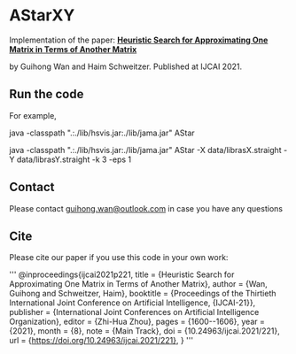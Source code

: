 # AStarXY

Implementation of the paper:
**[Heuristic Search for Approximating One Matrix in Terms of Another Matrix](https://www.ijcai.org/proceedings/2021/221)**

by Guihong Wan and Haim Schweitzer.
Published at IJCAI 2021.

## Run the code

For example,

java -classpath ".:./lib/hsvis.jar:./lib/jama.jar" AStar

java -classpath ".:./lib/hsvis.jar:./lib/jama.jar" AStar -X data/librasX.straight -Y data/librasY.straight -k 3 -eps 1

## Contact
Please contact guihong.wan@outlook.com in case you have any questions

## Cite
Please cite our paper if you use this code in your own work:

'''
@inproceedings{ijcai2021p221,
  title     = {Heuristic Search for Approximating One Matrix in Terms of Another Matrix},
  author    = {Wan, Guihong and Schweitzer, Haim},
  booktitle = {Proceedings of the Thirtieth International Joint Conference on
               Artificial Intelligence, {IJCAI-21}},
  publisher = {International Joint Conferences on Artificial Intelligence Organization},
  editor    = {Zhi-Hua Zhou},
  pages     = {1600--1606},
  year      = {2021},
  month     = {8},
  note      = {Main Track},
  doi       = {10.24963/ijcai.2021/221},
  url       = {https://doi.org/10.24963/ijcai.2021/221},
}
'''